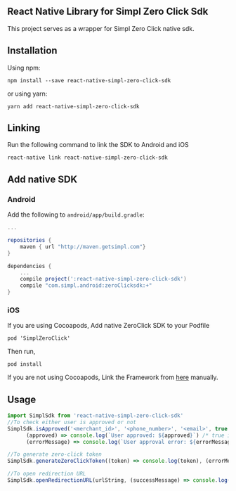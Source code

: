 ## React Native Library for Simpl Zero Click Sdk
This project serves as a wrapper for Simpl Zero Click native sdk.

## Installation

Using npm:

```shell
npm install --save react-native-simpl-zero-click-sdk
```

or using yarn:

```shell
yarn add react-native-simpl-zero-click-sdk
```

## Linking

Run the following command to link the SDK to Android and iOS

```shell
react-native link react-native-simpl-zero-click-sdk
```

## Add native SDK
### Android
Add the following to `android/app/build.gradle`:
  ```gradle
  ...

  repositories {
      maven { url "http://maven.getsimpl.com"}
  }

  dependencies {
      ...
      compile project(':react-native-simpl-zero-click-sdk')
      compile "com.simpl.android:zeroClicksdk:+"
  }
  ```
### iOS
If you are using Cocoapods, Add native ZeroClick SDK to your Podfile

`pod 'SimplZeroClick'`

Then run,

`pod install`

If you are not using Cocoapods, Link the Framework from [here](https://github.com/GetSimpl/simpl-zeroclick-ios-sdk) manually.

## Usage

```javascript
import SimplSdk from 'react-native-simpl-zero-click-sdk'
//To check either user is approved or not
SimplSdk.isApproved('<merchant_id>', '<phone_number>', '<email>', true /*To test in sandbox mode*/,
      (approved) => console.log(`User approved: ${approved}`) /* true if user is approved, false otherwise */,
      (errorMessage) => console.log(`User approval error: ${errorMessage}`) /* error occured during network call */);

//To generate zero-click token
SimplSdk.generateZeroClickToken((token) => console.log(token), (errorMessage) => console.log(errorMessage))

//To open redirection URL
SimplSdk.openRedirectionURL(urlString, (successMessage) => console.log(successMessage), (errorMessage) => console.log(errorMessage));
```
